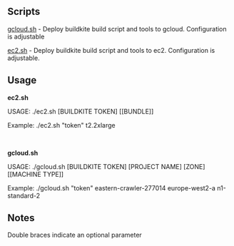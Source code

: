 ## Scripts

[gcloud.sh](gcloud.sh) - Deploy buildkite build script and tools to gcloud. Configuration is adjustable

[ec2.sh](ec2.sh) - Deploy buildkite build script and tools to ec2. Configuration is adjustable. 

## Usage

**ec2.sh**

USAGE: ./ec2.sh [BUILDKITE TOKEN] [[BUNDLE]]

Example: ./ec2.sh "token" t2.2xlarge

&nbsp;

**gcloud.sh**

USAGE: ./gcloud.sh [BUILDKITE TOKEN] [PROJECT NAME] [ZONE] [[MACHINE TYPE]]

Example: ./gcloud.sh "token" eastern-crawler-277014 europe-west2-a n1-standard-2

## Notes

Double braces indicate an optional parameter
